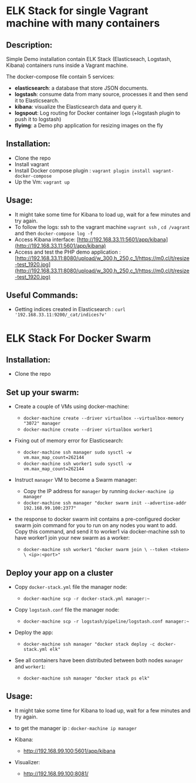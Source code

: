 # ELK Stack for single Vagrant machine with many containers

## Description:

Simple Demo installation contain ELK Stack (Elasticseach, Logstash, Kibana) containers runs inside a Vagrant machine.

The docker-compose file contain 5 services:

- **elasticsearch**: a database that store JSON documents.
- **logstash**: consume data from many source, processes it and then send it to Elasticsearch.
- **kibana**: visualize the Elasticsearch data and query it.
- **logspout**: Log routing for Docker container logs (+logstash plugin to push it to logstash)
- **flyimg**: a Demo php application for resizing images on the fly


## Installation:

- Clone the repo
- Install vagrant
- Install Docker compose plugin : `vagrant plugin install vagrant-docker-compose`
- Up the Vm: `vagrant up`

## Usage:
- It might take some time for Kibana to load up, wait for a few minutes and try again.
- To follow the logs: ssh to the vagrant machine `vagrant ssh` , `cd /vagrant` and then `docker-compose log -f`
- Access Kibana interface: [http://192.168.33.11:5601/app/kibana](http://192.168.33.11:5601/app/kibana)
- Access and test the PHP demo application : [http://192.168.33.11:8080/upload/w_300,h_250,c_1/https://m0.cl/t/resize-test_1920.jpg](http://192.168.33.11:8080/upload/w_300,h_250,c_1/https://m0.cl/t/resize-test_1920.jpg)

## Useful Commands:
- Getting indices created in Elasticsearch : `curl '192.168.33.11:9200/_cat/indices?v'`



# ELK Stack For Docker Swarm

## Installation:

- Clone the repo

## Set up your swarm:

- Create a couple of VMs using docker-machine:
    - `docker-machine create --driver virtualbox --virtualbox-memory "3072" manager`
    - `docker-machine create --driver virtualbox worker1`
    
- Fixing out of memory error for Elasticsearch:
    - `docker-machine ssh manager sudo sysctl -w vm.max_map_count=262144`
    - `docker-machine ssh worker1 sudo sysctl -w vm.max_map_count=262144`
    
- Instruct `manager` VM to become a Swarm manager:
    - Copy the IP address for `manager` by running `docker-machine ip manager`
    - `docker-machine ssh manager "docker swarm init --advertise-addr 192.168.99.100:2377"`

- the response to docker swarm init contains a pre-configured docker swarm join command for you to run on any nodes you want to add. Copy this command, and send it to worker1 via docker-machine ssh to have worker1 join your new swarm as a worker:
    - `docker-machine ssh worker1 "docker swarm join \
       --token <token> \
       <ip>:<port>"`

## Deploy your app on a cluster
    
- Copy `docker-stack.yml` file the manager node:
    - `docker-machine scp -r docker-stack.yml manager:~`
    
- Copy `logstash.conf` file the manager node:
    - `docker-machine scp -r logstash/pipeline/logstash.conf manager:~`
    
- Deploy the app:
    - `docker-machine ssh manager "docker stack deploy -c docker-stack.yml elk"`
    
- See all containers have been distributed between both nodes `manager` and `worker1`:
    - `docker-machine ssh manager "docker stack ps elk"`
    
## Usage: 

- It might take some time for Kibana to load up, wait for a few minutes and try again.
- to get the manager ip :  `docker-machine ip manager`

- Kibana:
    - http://192.168.99.100:5601/app/kibana
    
- Visualizer:
    - http://192.168.99.100:8081/